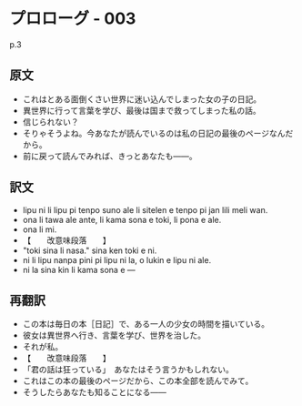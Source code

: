 # プロローグ - 003

p.3

## 原文

- これはとある面倒くさい世界に迷い込んでしまった女の子の日記。
- 異世界に行って言葉を学び、最後は国まで救ってしまった私の話。
- 信じられない？
- そりゃそうよね。今あなたが読んでいるのは私の日記の最後のページなんだから。
- 前に戻って読んでみれば、きっとあなたも――。

## 訳文

- lipu ni li lipu pi tenpo suno ale li sitelen e tenpo pi jan lili meli wan.
- ona li tawa ale ante, li kama sona e toki, li pona e ale.
- ona li mi.
- 【　　改意味段落　　】
- "toki sina li nasa." sina ken toki e ni.
- ni li lipu nanpa pini pi lipu ni la, o lukin e lipu ni ale.
- ni la sina kin li kama sona e —

## 再翻訳

- この本は毎日の本［日記］で、ある一人の少女の時間を描いている。
- 彼女は異世界へ行き、言葉を学び、世界を治した。
- それが私。
- 【　　改意味段落　　】
- 「君の話は狂っている」　あなたはそう言うかもしれない。
- これはこの本の最後のページだから、この本全部を読んでみて。
- そうしたらあなたも知ることになる――
